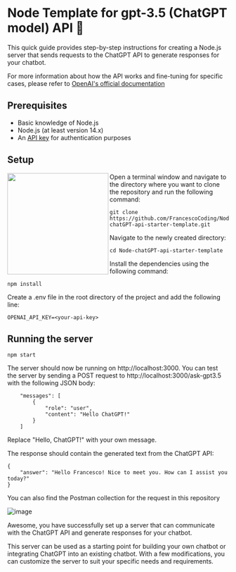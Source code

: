 # Node Template for gpt-3.5 (ChatGPT model) API 🤖

This quick guide provides step-by-step instructions for creating a Node.js server that sends requests to the ChatGPT API to generate responses for your chatbot.

For more information about how the API works and fine-tuning for specific cases, please refer to [OpenAI's official documentation](https://platform.openai.com/docs/introduction)

## Prerequisites
- Basic knowledge of Node.js  
- Node.js (at least version 14.x)  
- An [API key](https://platform.openai.com/account/api-keys) for authentication purposes


## Setup
<a href="url"><img src="https://user-images.githubusercontent.com/64712227/222249055-7051defe-03d8-45ab-933e-3fc2fe3eee9d.png" align="left" height="230" ></a>

Open a terminal window and navigate to the directory where you want to clone the repository and run the following command:
```
git clone https://github.com/FrancescoCoding/Node-chatGPT-api-starter-template.git
```
Navigate to the newly created directory:
```
cd Node-chatGPT-api-starter-template
```
Install the dependencies using the following command:
```
npm install
```
Create a .env file in the root directory of the project and add the following line:
```
OPENAI_API_KEY=<your-api-key>
```

## Running the server
```
npm start
```

The server should now be running on http://localhost:3000. You can test the server by sending a POST request to http://localhost:3000/ask-gpt3.5 with the following JSON body:
```
    "messages": [
        {
            "role": "user",
            "content": "Hello ChatGPT!"
        }
    ]
```
Replace "Hello, ChatGPT!" with your own message.

The response should contain the generated text from the ChatGPT API:
```
{
    "answer": "Hello Francesco! Nice to meet you. How can I assist you today?"
}
```

You can also find the Postman collection for the request in this repository

![image](https://user-images.githubusercontent.com/64712227/222243778-33f204b8-83d9-4069-bb69-a1a3c440fd82.png)


Awesome, you have successfully set up a server that can communicate with the ChatGPT API and generate responses for your chatbot.  

This server can be used as a starting point for building your own chatbot or integrating ChatGPT into an existing chatbot. With a few modifications, you can customize the server to suit your specific needs and requirements.


